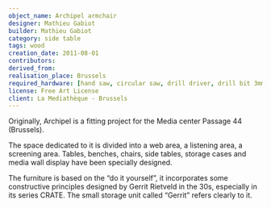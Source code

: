 ```yaml
---
object_name: Archipel armchair
designer: Mathieu Gabiot
builder: Mathieu Gabiot
category: side table
tags: wood
creation_date: 2011-08-01
contributors:
derived_from:
realisation_place: Brussels
required_hardware: [hand saw, circular saw, drill driver, drill bit 3mm, sander, sand paper]
license: Free Art License
client: La Mediathèque - Brussels
---
```


Originally, Archipel is a fitting project for the Media center Passage 44 (Brussels).

The space dedicated to it is divided into a web area, a listening area, a screening area. Tables, benches, chairs, side tables, storage cases and media wall display have been specially designed.

The furniture is based on the “do it yourself”, it incorporates some constructive principles designed by Gerrit Rietveld in the 30s, especially in its series CRATE. The small storage unit called “Gerrit” refers clearly to it.
